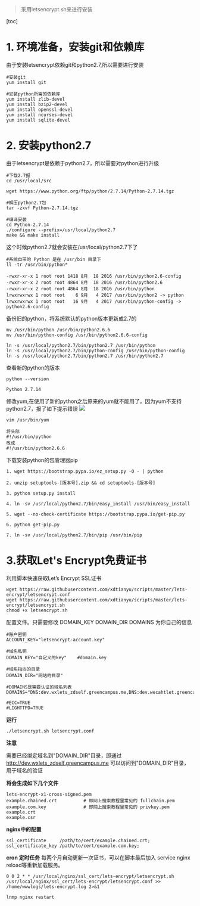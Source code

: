 > 采用letsencrypt.sh来进行安装

[toc]

# 1. 环境准备，安装git和依赖库
由于安装letsencrypt依赖git和python2.7,所以需要进行安装

```
#安装git
yum install git

#安装python所需的依赖库
yum install zlib-devel
yum install bzip2-devel
yum install openssl-devel
yum install ncurses-devel
yum install sqlite-devel
```

# 2. 安装python2.7

由于letsencrypt是依赖于python2.7，所以需要对python进行升级

```
#下载2.7报
cd /usr/local/src

wget https://www.python.org/ftp/python/2.7.14/Python-2.7.14.tgz

#解压python2.7包
tar -zxvf Python-2.7.14.tgz

#编译安装
cd Python-2.7.14
./configure --prefix=/usr/local/python2.7
make && make install
```
这个时候python2.7就会安装在/usr/local/python2.7下了

```
#系统自带的 Python 是在 /usr/bin 目录下
ll -tr /usr/bin/python*

-rwxr-xr-x 1 root root 1418 8月  18 2016 /usr/bin/python2.6-config
-rwxr-xr-x 2 root root 4864 8月  18 2016 /usr/bin/python2.6
-rwxr-xr-x 2 root root 4864 8月  18 2016 /usr/bin/python
lrwxrwxrwx 1 root root    6 9月   4 2017 /usr/bin/python2 -> python
lrwxrwxrwx 1 root root   16 9月   4 2017 /usr/bin/python-config -> python2.6-config
```
备份旧的python，将系统默认的python版本更新成2.7的

```
mv /usr/bin/python /usr/bin/python2.6.6
mv /usr/bin/python-config /usr/bin/python2.6.6-config

ln -s /usr/local/python2.7/bin/python2.7 /usr/bin/python
ln -s /usr/local/python2.7/bin/python-config /usr/bin/python-config
ln -s /usr/local/python2.7/bin/python2.7 /usr/bin/python2.7
```
查看新的python的版本

```
python --version

Python 2.7.14
```
修改yum,在使用了新的python之后原来的yum就不能用了，因为yum不支持python2.7，报了如下提示错误
![](http://p4sk87cgm.bkt.clouddn.com/15289796239885.jpg)

```
vim /usr/bin/yum

将头部
#!/usr/bin/python
改成
#!/usr/bin/python2.6.6
```
下载安装python的包管理器pip

```
1. wget https://bootstrap.pypa.io/ez_setup.py -O - | python

2. unzip setuptools-[版本号].zip && cd setuptools-[版本号]

3. python setup.py install

4. ln -sv /usr/local/python2.7/bin/easy_install /usr/bin/easy_install

5. wget --no-check-certificate https://bootstrap.pypa.io/get-pip.py

6. python get-pip.py

7. ln -sv /usr/local/python2.7/bin/pip /usr/bin/pip 
```

# 3.获取Let's Encrypt免费证书
利用脚本快速获取Let’s Encrypt SSL证书

```
wget https://raw.githubusercontent.com/xdtianyu/scripts/master/lets-encrypt/letsencrypt.conf
wget https://raw.githubusercontent.com/xdtianyu/scripts/master/lets-encrypt/letsencrypt.sh
chmod +x letsencrypt.sh
```

配置文件。只需要修改 DOMAIN_KEY DOMAIN_DIR DOMAINS 为你自己的信息

```
#账户密钥
ACCOUNT_KEY="letsencrypt-account.key"   

#域名私钥
DOMAIN_KEY="自定义的key"    #domain.key

#域名指向的目录
DOMAIN_DIR="网站的目录"

#DOMAINS是需要认证的域名列表
DOMAINS="DNS:dev.wxlets_zdself.greencampus.me,DNS:dev.wecahtlet.greencampus.me"

#ECC=TRUE
#LIGHTTPD=TRUE
```

**运行**

```
./letsencrypt.sh letsencrypt.conf
```

**注意**

需要已经绑定域名到"DOMAIN_DIR"目录，即通过 http://dev.wxlets_zdself.greencampus.me 可以访问到"DOMAIN_DIR"目录，用于域名的验证

**将会生成如下几个文件**

```
lets-encrypt-x1-cross-signed.pem
example.chained.crt          # 即网上搜索教程里常见的 fullchain.pem
example.com.key              # 即网上搜索教程里常见的 privkey.pem 
example.crt
example.csr
```

**nginx中的配置**

```
ssl_certificate     /path/to/cert/example.chained.crt;
ssl_certificate_key /path/to/cert/example.com.key;
```

**cron 定时任务**
每两个月自动更新一次证书，可以在脚本最后加入 service nginx reload等重新加载服务。

```
0 0 2 * * /usr/local/nginx/ssl_cert/lets-encrypt/letsencrypt.sh /usr/local/nginx/ssl_cert/lets-encrypt/letsencrypt.conf >> /home/wwwlogs/lets-encrypt.log 2>&1

lnmp nginx restart
```

